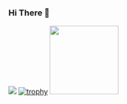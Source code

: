 ### Hi There 👋

![](https://komarev.com/ghpvc/?username=ftherdogann&color=blue)
[![trophy](https://github-profile-trophy.vercel.app/?username=ftherdogann&theme=nord&column=3)](https://github.com/ryo-ma/github-profile-trophy)
<img height="137px" src="https://github-readme-stats.vercel.app/api/top-langs/?username=ftherdogann&hide=html&hide_title=true&hide_border=true&layout=compact&langs_count=8&theme=nightowl" />

